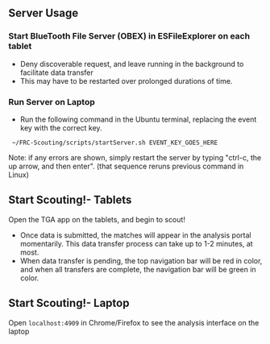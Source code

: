 ## Server Usage

### Start BlueTooth File Server (OBEX) in ESFileExplorer on each tablet
- Deny discoverable request, and leave running in the background to facilitate data transfer
- This may have to be restarted over prolonged durations of time.

### Run Server on Laptop
- Run the following command in the Ubuntu terminal, replacing the event key with the correct key.

``` ~/FRC-Scouting/scripts/startServer.sh EVENT_KEY_GOES_HERE```

Note: if any errors are shown, simply restart the server by typing "ctrl-c, the up arrow, and then enter". (that sequence reruns previous command in Linux)

## Start Scouting!- Tablets
Open the TGA app on the tablets, and begin to scout! 
- Once data is submitted, the matches will appear in the analysis portal momentarily. This data transfer process can take up to 1-2 minutes, at most. 
- When data transfer is pending, the top navigation bar will be red in color, and when all transfers are complete, the navigation bar will be green in color.

## Start Scouting!- Laptop
Open `localhost:4909` in Chrome/Firefox to see the analysis interface on the laptop

